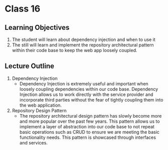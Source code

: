 # Class 16

## Learning Objectives
1. The student will learn about dependency injection and when to use it
2. The still will learn and implement the repository architectural pattern within their code base to keep the web app loosely coupled. 


## Lecture Outline
1. Dependency Injection
   - Dependency Injection is extremely useful and important when loosely coupling dependencies within our code base. Dependency Injection allows us to work directly with the service provider and incorporate third parties without the fear of tightly coupling them into the web application. 
2. Repository Design Pattern
   - The repository architectural design pattern has slowly become more and more popular over the past few years. This pattern allows us to implement a layer of abstraction into our code base to not repeat basic operations such as CRUD to ensure we are meeting the basic functionality needs. This pattern is showcased through interfaces and services. 